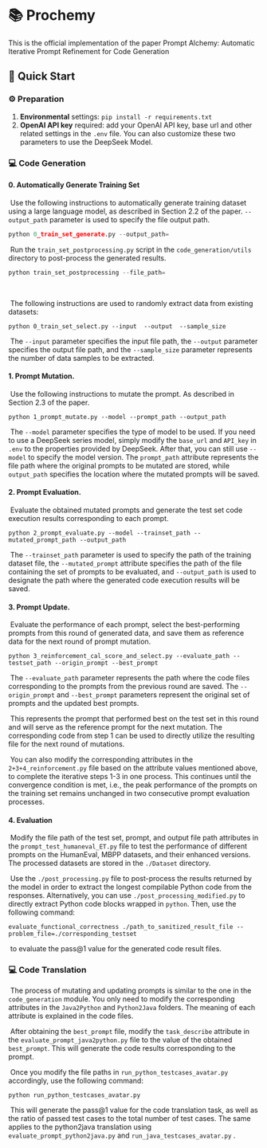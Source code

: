 # 📚 Prochemy

This is the official implementation of the paper Prompt Alchemy: Automatic Iterative Prompt Refinement for Code
Generation

## 🚀 Quick Start

### ⚙️ Preparation

1. **Environmental** settings: `pip install -r requirements.txt`
3. **OpenAI API key** required: add your OpenAI API key, base url and other related settings in the `.env` file. You can also customize these two parameters to use the DeepSeek Model.



### 💻 Code Generation

#### 0. Automatically Generate Training Set

​    Use the following instructions to automatically generate training dataset using a large language model, as described in Section 2.2 of the paper.  `--output_path` parameter is used to specify the file output path.

```python
python 0_train_set_generate.py --output_path=
```

​    Run the `train_set_postprocessing.py` script in the `code_generation/utils` directory to post-process the generated results.

```python
python train_set_postprocessing --file_path=
```

​    

​    The following instructions are used to randomly extract data from existing datasets:

```
python 0_train_set_select.py --input  --output  --sample_size 
```

​    The `--input` parameter specifies the input file path, the `--output` parameter specifies the output file path, and the `--sample_size` parameter represents the number of data samples to be extracted.



#### 1. Prompt Mutation.

​    Use the following instructions to mutate the prompt. As described in Section 2.3 of the paper.

```
python 1_prompt_mutate.py --model --prompt_path --output_path 
```

​    The `--model` parameter specifies the type of model to be used. If you need to use a DeepSeek series model, simply modify the `base_url` and `API_key` in `.env` to the properties provided by DeepSeek. After that, you can still use `--model` to specify the model version. The `prompt_path` attribute represents the file path where the original prompts to be mutated are stored, while `output_path` specifies the location where the mutated prompts will be saved.



#### 2. Prompt Evaluation.

​    Evaluate the obtained mutated prompts and generate the test set code execution results corresponding to each prompt.

```
python 2_prompt_evaluate.py --model --trainset_path --mutated_prompt_path --output_path 
```

​    The `--trainset_path` parameter is used to specify the path of the training dataset file, the `--mutated_prompt` attribute specifies the path of the file containing the set of prompts to be evaluated, and `--output_path` is used to designate the path where the generated code execution results will be saved.



#### 3. Prompt Update.

​    Evaluate the performance of each prompt, select the best-performing prompts from this round of generated data, and save them as reference data for the next round of prompt mutation.

```
python 3_reinforcement_cal_score_and_select.py --evaluate_path --testset_path --origin_prompt --best_prompt
```

​    The `--evaluate_path` parameter represents the path where the code files corresponding to the prompts from the previous round are saved. The `--origin_prompt` and `--best_prompt` parameters represent the original set of prompts and the updated best prompts.

​    This represents the prompt that performed best on the test set in this round and will serve as the reference prompt for the next mutation. The corresponding code from step 1 can be used to directly utilize the resulting file for the next round of mutations.


​    You can also modify the corresponding attributes in the `2+3+4_reinforcement.py` file based on the attribute values mentioned above, to complete the iterative steps 1-3 in one process. This continues until the convergence condition is met, i.e., the peak performance of the prompts on the training set remains unchanged in two consecutive prompt evaluation processes.



#### 4. Evaluation

​    Modify the file path of the test set, prompt, and output file path attributes in the `prompt_test_humaneval_ET.py` file to test the performance of different prompts on the HumanEval, MBPP datasets, and their enhanced versions. The processed datasets are stored in the `./Dataset` directory.

​    Use the `./post_processing.py` file to post-process the results returned by the model in order to extract the longest compilable Python code from the responses. Alternatively, you can use `./post_processing_modified.py` to directly extract Python code blocks wrapped in `python`. Then, use the following command:

```
evaluate_functional_correctness ./path_to_sanitized_result_file --problem_file=./corresponding_testset
```

​    to evaluate the pass@1 value for the generated code result files.



### 💻 Code Translation

​    The process of mutating and updating prompts is similar to the one in the `code_generation` module. You only need to modify the corresponding attributes in the `Java2Python` and `Python2Java` folders. The meaning of each attribute is explained in the code files.

​    After obtaining the `best_prompt` file, modify the `task_describe` attribute in the `evaluate_prompt_java2python.py` file to the value of the obtained `best_prompt`. This will generate the code results corresponding to the prompt.

​    Once you modify the file paths in `run_python_testcases_avatar.py` accordingly, use the following command:

```
python run_python_testcases_avatar.py
```

​    This will generate the pass@1 value for the code translation task, as well as the ratio of passed test cases to the total number of test cases. The same applies to the python2java  translation using   `evaluate_prompt_python2java.py` and `run_java_testcases_avatar.py` .
